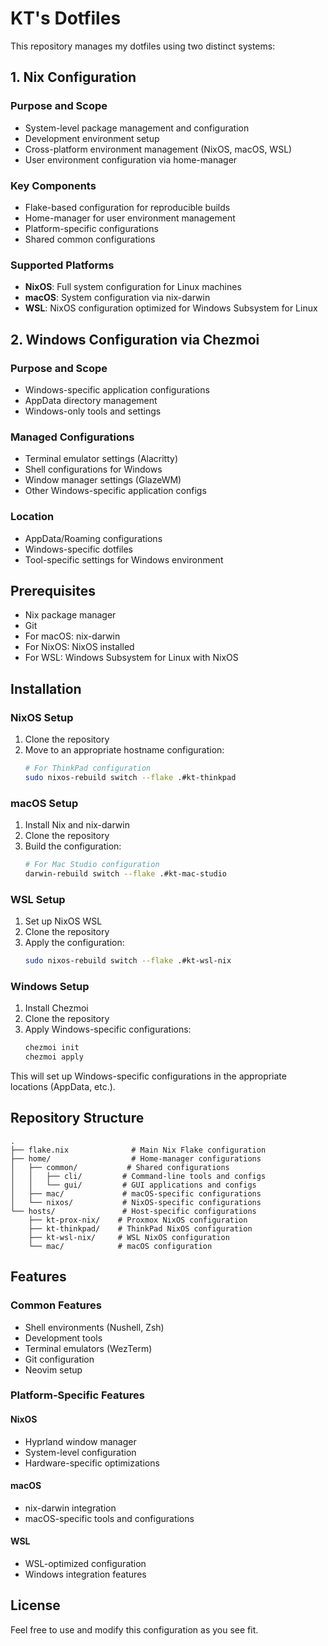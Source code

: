 # KT's Dotfiles

This repository manages my dotfiles using two distinct systems:

## 1. Nix Configuration

### Purpose and Scope
- System-level package management and configuration
- Development environment setup
- Cross-platform environment management (NixOS, macOS, WSL)
- User environment configuration via home-manager

### Key Components
- Flake-based configuration for reproducible builds
- Home-manager for user environment management
- Platform-specific configurations
- Shared common configurations

### Supported Platforms
- **NixOS**: Full system configuration for Linux machines
- **macOS**: System configuration via nix-darwin
- **WSL**: NixOS configuration optimized for Windows Subsystem for Linux

## 2. Windows Configuration via Chezmoi

### Purpose and Scope
- Windows-specific application configurations
- AppData directory management
- Windows-only tools and settings

### Managed Configurations
- Terminal emulator settings (Alacritty)
- Shell configurations for Windows
- Window manager settings (GlazeWM)
- Other Windows-specific application configs

### Location
- AppData/Roaming configurations
- Windows-specific dotfiles
- Tool-specific settings for Windows environment

## Prerequisites

- Nix package manager
- Git
- For macOS: nix-darwin
- For NixOS: NixOS installed
- For WSL: Windows Subsystem for Linux with NixOS

## Installation

### NixOS Setup

1. Clone the repository
2. Move to an appropriate hostname configuration:
   ```bash
   # For ThinkPad configuration
   sudo nixos-rebuild switch --flake .#kt-thinkpad
   ```

### macOS Setup

1. Install Nix and nix-darwin
2. Clone the repository
3. Build the configuration:
   ```bash
   # For Mac Studio configuration
   darwin-rebuild switch --flake .#kt-mac-studio
   ```

### WSL Setup

1. Set up NixOS WSL
2. Clone the repository
3. Apply the configuration:
   ```bash
   sudo nixos-rebuild switch --flake .#kt-wsl-nix
   ```

### Windows Setup

1. Install Chezmoi
2. Clone the repository
3. Apply Windows-specific configurations:
   ```powershell
   chezmoi init
   chezmoi apply
   ```

This will set up Windows-specific configurations in the appropriate locations (AppData, etc.).

## Repository Structure

```
.
├── flake.nix              # Main Nix Flake configuration
├── home/                  # Home-manager configurations
│   ├── common/           # Shared configurations
│   │   ├── cli/         # Command-line tools and configs
│   │   └── gui/         # GUI applications and configs
│   ├── mac/             # macOS-specific configurations
│   └── nixos/           # NixOS-specific configurations
└── hosts/               # Host-specific configurations
    ├── kt-prox-nix/    # Proxmox NixOS configuration
    ├── kt-thinkpad/    # ThinkPad NixOS configuration
    ├── kt-wsl-nix/     # WSL NixOS configuration
    └── mac/            # macOS configuration
```

## Features

### Common Features

- Shell environments (Nushell, Zsh)
- Development tools
- Terminal emulators (WezTerm)
- Git configuration
- Neovim setup

### Platform-Specific Features

#### NixOS
- Hyprland window manager
- System-level configuration
- Hardware-specific optimizations

#### macOS
- nix-darwin integration
- macOS-specific tools and configurations

#### WSL
- WSL-optimized configuration
- Windows integration features


## License

Feel free to use and modify this configuration as you see fit.
